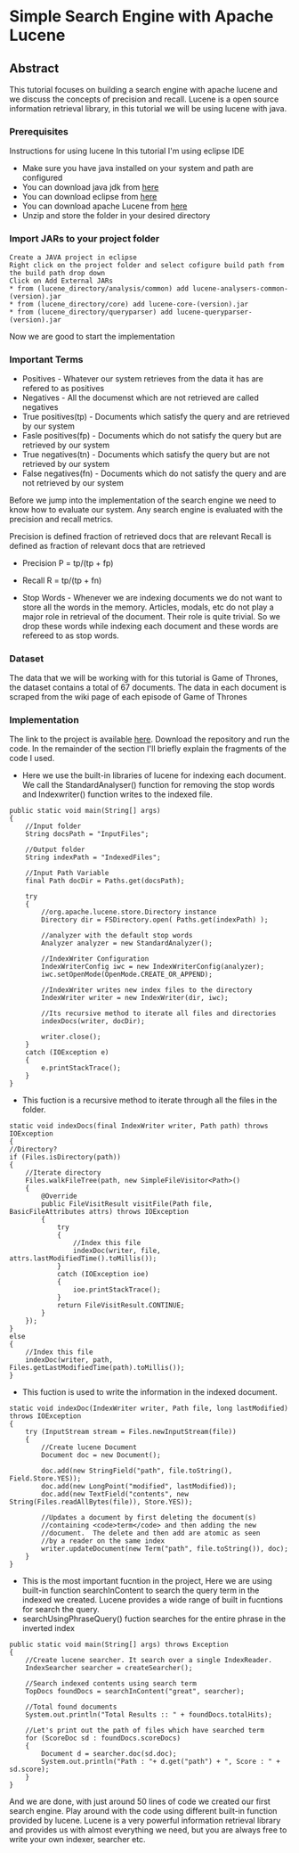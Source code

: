 # Simple Search Engine with Apache Lucene

## Abstract
This tutorial focuses on building a search engine with apache lucene and we discuss the concepts of precision and recall. Lucene is a open source information retrieval library, in this tutorial we will be using lucene with java.

### Prerequisites
Instructions for using lucene
In this tutorial I'm using eclipse IDE

* Make sure you have java installed on your system and path are configured
* You can download java jdk from [here](https://www.java.com/en/download/)
* You can download eclipse from [here](https://www.eclipse.org/downloads/packages/release/neon/2/eclipse-ide-java-developers)
* You can download apache Lucene from [here](https://lucene.apache.org/core/downloads.html)
* Unzip and store the folder in your desired directory

### Import JARs to your project folder
```
Create a JAVA project in eclipse
Right click on the project folder and select cofigure build path from the build path drop down
Click on Add External JARs
* from (lucene_directory/analysis/common) add lucene-analysers-common-(version).jar
* from (lucene_directory/core) add lucene-core-(version).jar
* from (lucene_directory/queryparser) add lucene-queryparser-(version).jar
```
Now we are good to start the implementation

### Important Terms
* Positives - Whatever our system retrieves from the data it has are refered to as positives
* Negatives - All the documenst which are not retrieved are called negatives
* True positives(tp) - Documents which satisfy the query and are retrieved by our system
* Fasle positives(fp) - Documents which do not satisfy the query but are retrieved by our system
* True negatives(tn) - Documents which satisfy the query but are not retrieved by our system
* False negatives(fn) - Documents which do not satisfy the query and are not retrieved by our system

Before we jump into the implementation of the search engine we need to know how to evaluate our system. Any search engine is evaluated with the precision and recall metrics.

Precision is defined fraction of retrieved docs that are relevant 
Recall is defined as fraction of relevant docs that are retrieved 
* Precision P = tp/(tp + fp) 
* Recall  R = tp/(tp + fn)

* Stop Words - Whenever we are indexing documents we do not want to store all the words in the memory. Articles, modals, etc do not play a major role in retrieval of the document. Their role is quite trivial. So we drop these words while indexing each document and these words are refereed to as stop words.  

### Dataset
The data that we will be working with for this tutorial is Game of Thrones, the dataset contains a total of 67 documents. The data in each document is scraped from the wiki page of each episode of Game of Thrones


### Implementation
The link to the project is available [here](https://github.com/sumanthd17/Articles/tree/master/searchEngine). Download the repository and run the code.
In the remainder of the section I'll briefly explain the fragments of the code I used.

* Here we use the built-in libraries of lucene for indexing each document. We call the StandardAnalyser() function for removing the stop words and Indexwriter() function writes to the indexed file.
```
public static void main(String[] args)
{
    //Input folder
    String docsPath = "InputFiles";

    //Output folder
    String indexPath = "IndexedFiles";

    //Input Path Variable
    final Path docDir = Paths.get(docsPath);

    try
    {
        //org.apache.lucene.store.Directory instance
        Directory dir = FSDirectory.open( Paths.get(indexPath) );

        //analyzer with the default stop words
        Analyzer analyzer = new StandardAnalyzer();

        //IndexWriter Configuration
        IndexWriterConfig iwc = new IndexWriterConfig(analyzer);
        iwc.setOpenMode(OpenMode.CREATE_OR_APPEND);

        //IndexWriter writes new index files to the directory
        IndexWriter writer = new IndexWriter(dir, iwc);

        //Its recursive method to iterate all files and directories
        indexDocs(writer, docDir);

        writer.close();
    }
    catch (IOException e)
    {
        e.printStackTrace();
    }
}
```
* This fuction is a recursive method to iterate through all the files in the folder.
```
static void indexDocs(final IndexWriter writer, Path path) throws IOException
{
//Directory?
if (Files.isDirectory(path))
{
    //Iterate directory
    Files.walkFileTree(path, new SimpleFileVisitor<Path>()
    {
        @Override
        public FileVisitResult visitFile(Path file, BasicFileAttributes attrs) throws IOException
        {
            try
            {
                //Index this file
                indexDoc(writer, file, attrs.lastModifiedTime().toMillis());
            }
            catch (IOException ioe)
            {
                ioe.printStackTrace();
            }
            return FileVisitResult.CONTINUE;
        }
    });
}
else
{
    //Index this file
    indexDoc(writer, path, Files.getLastModifiedTime(path).toMillis());
}
```
* This fuction is used to write the information in the indexed document.
```
static void indexDoc(IndexWriter writer, Path file, long lastModified) throws IOException
{
    try (InputStream stream = Files.newInputStream(file))
    {
        //Create lucene Document
        Document doc = new Document();

        doc.add(new StringField("path", file.toString(), Field.Store.YES));
        doc.add(new LongPoint("modified", lastModified));
        doc.add(new TextField("contents", new String(Files.readAllBytes(file)), Store.YES));

        //Updates a document by first deleting the document(s)
        //containing <code>term</code> and then adding the new
        //document.  The delete and then add are atomic as seen
        //by a reader on the same index
        writer.updateDocument(new Term("path", file.toString()), doc);
    }
}
```
* This is the most important fucntion in the project, Here we are using built-in function searchInContent to search the query term in the indexed we created. Lucene provides a wide range of built in fucntions for search the query.
* searchUsingPhraseQuery() fuction searches for the entire phrase in the inverted index
```
public static void main(String[] args) throws Exception
{
    //Create lucene searcher. It search over a single IndexReader.
    IndexSearcher searcher = createSearcher();

    //Search indexed contents using search term
    TopDocs foundDocs = searchInContent("great", searcher);

    //Total found documents
    System.out.println("Total Results :: " + foundDocs.totalHits);

    //Let's print out the path of files which have searched term
    for (ScoreDoc sd : foundDocs.scoreDocs)
    {
        Document d = searcher.doc(sd.doc);
        System.out.println("Path : "+ d.get("path") + ", Score : " + sd.score);
    }
}
```

And we are done, with just around 50 lines of code we created our first search engine. Play around with the code using different built-in function provided by lucene. Lucene is a very powerful information retrieval library and provides us with almost everything we need, but you are always free to write your own indexer, searcher etc.
